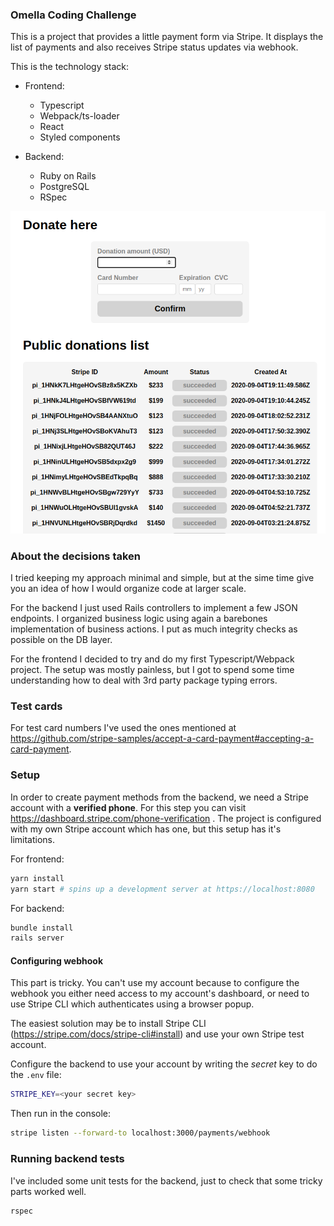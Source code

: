 ### Omella Coding Challenge

This is a project that provides a little payment form via Stripe.
It displays the list of payments and also receives Stripe status updates via webhook.

This is the technology stack:

- Frontend:
  - Typescript
  - Webpack/ts-loader
  - React
  - Styled components

- Backend:
  - Ruby on Rails
  - PostgreSQL
  - RSpec

![Screenshot](docs/screenshot.png)

### About the decisions taken

I tried keeping my approach minimal and simple, but at the sime time give you an idea of how I would organize code at larger scale.

For the backend I just used Rails controllers to implement a few JSON endpoints.
I organized business logic using again a barebones implementation of business actions.
I put as much integrity checks as possible on the DB layer.   

For the frontend I decided to try and do my first Typescript/Webpack project.
The setup was mostly painless, but I got to spend some time understanding how to deal with 3rd party package typing errors.

### Test cards

For test card numbers I've used the ones mentioned at https://github.com/stripe-samples/accept-a-card-payment#accepting-a-card-payment.

### Setup

In order to create payment methods from the backend, we need a Stripe account with a **verified phone**.
For this step you can visit https://dashboard.stripe.com/phone-verification .
The project is configured with my own Stripe account which has one, but this setup has it's limitations.

For frontend:

~~~bash
yarn install
yarn start # spins up a development server at https://localhost:8080
~~~

For backend:

~~~bash
bundle install
rails server
~~~

#### Configuring webhook

This part is tricky. You can't use my account because to configure the webhook you either need access to my account's dashboard, or need to use Stripe CLI which authenticates using a browser popup.

The easiest solution may be to install Stripe CLI (https://stripe.com/docs/stripe-cli#install) and use your own Stripe test account.

Configure the backend to use your account by writing the *secret* key to do the `.env` file:

~~~bash
STRIPE_KEY=<your secret key>
~~~

Then run in the console:

~~~bash
stripe listen --forward-to localhost:3000/payments/webhook
~~~

### Running backend tests

I've included some unit tests for the backend, just to check that some tricky parts worked well.

~~~
rspec
~~~
